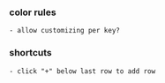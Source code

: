 ### color rules
    - allow customizing per key?

### shortcuts
    - click "+" below last row to add row
